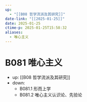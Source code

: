 ```yaml
---
up:
  - "[[B08 哲学流派及其研究]]"
date-link: "[[2025-01-25]]"
date: 2025-01-25
ctime-p: 2025-01-25T15:58:32
aliases:
  - 唯心主义
---
```


# B081 唯心主义

- up: [[B08 哲学流派及其研究]]
- down:	
	- B081.1 形而上学
	- B081.2 唯心主义认识论、先验论
	
